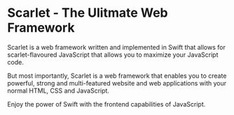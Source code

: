 # Scarlet - The Ulitmate Web Framework

Scarlet is a web framework written and implemented in Swift that allows for scarlet-flavoured JavaScript that allows you to maximize your JavaScript code. 

But most importantly, Scarlet is a web framework that enables you to create powerful, strong and multi-featured website and web applications with your normal HTML, CSS and JavaScript. 

Enjoy the power of Swift with the frontend capabilities of JavaScript.

